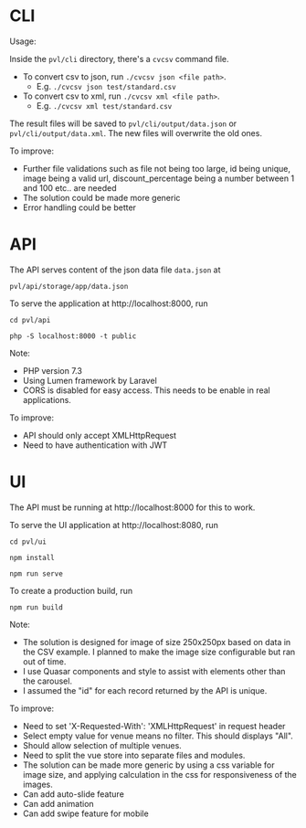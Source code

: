 
# CLI

Usage: 

Inside the `pvl/cli` directory, there's a `cvcsv` command file.

- To convert csv to json, run `./cvcsv json <file path>`. 
    - E.g. `./cvcsv json test/standard.csv`
- To convert csv to xml, run `./cvcsv xml <file path>`.
    - E.g. `./cvcsv xml test/standard.csv`

The result files will be saved to `pvl/cli/output/data.json` or `pvl/cli/output/data.xml`. 
The new files will overwrite the old ones.

To improve:

- Further file validations such as file not being too large, id being unique, image being a valid url, 
discount_percentage being a number between 1 and 100 etc.. are needed
- The solution could be made more generic
- Error handling could be better



# API


The API serves content of the json data file `data.json` at 

`pvl/api/storage/app/data.json`

To serve the application at http://localhost:8000, run

`cd pvl/api`

`php -S localhost:8000 -t public`


Note:
- PHP version 7.3 
- Using Lumen framework by Laravel
- CORS is disabled for easy access. This needs to be enable in real applications.


To improve:
- API should only accept XMLHttpRequest
- Need to have authentication with JWT


# UI

The API must be running at http://localhost:8000 for this to work.

To serve the UI application at http://localhost:8080, run

`cd pvl/ui`

`npm install`

`npm run serve`

To create a production build, run 

`npm run build`

Note:
- The solution is designed for image of size 250x250px based on data in the CSV example. 
I planned to make the image size configurable but ran out of time.
- I use Quasar components and style to assist with elements other than the carousel.
- I assumed the "id" for each record returned by the API is unique.

To improve:

- Need to set 'X-Requested-With': 'XMLHttpRequest' in request header
- Select empty value for venue means no filter. This should displays "All".
- Should allow selection of multiple venues.
- Need to split the vue store into separate files and modules.
- The solution can be made more generic by using a css variable for image size, 
and applying calculation in the css for responsiveness of the images.
- Can add auto-slide feature
- Can add animation 
- Can add swipe feature for mobile

